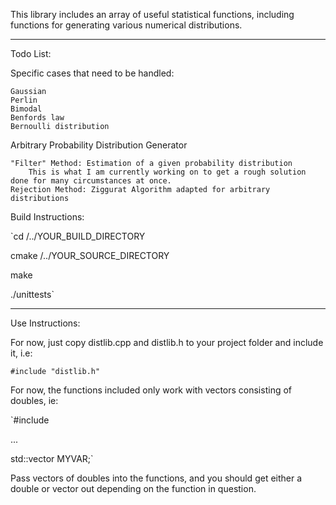 This library includes an array of useful statistical functions, including functions for generating various numerical distributions.


***

Todo List:

Specific cases that need to be handled:

	Gaussian
	Perlin
	Bimodal
	Benfords law
	Bernoulli distribution

Arbitrary Probability Distribution Generator

	"Filter" Method: Estimation of a given probability distribution
		This is what I am currently working on to get a rough solution done for many circumstances at once. 
	Rejection Method: Ziggurat Algorithm adapted for arbitrary distributions



Build Instructions:



`cd /../YOUR_BUILD_DIRECTORY

cmake /../YOUR_SOURCE_DIRECTORY

make

./unittests`



***

Use Instructions:

For now, just copy distlib.cpp and distlib.h to your project folder and include it, i.e:

`#include "distlib.h"`


For now, the functions included only work with vectors consisting of doubles, ie:

`#include <vector>

...

std::vector<double> MYVAR;`


Pass vectors of doubles into the functions, and you should get either a double or vector out depending on the function in question.


